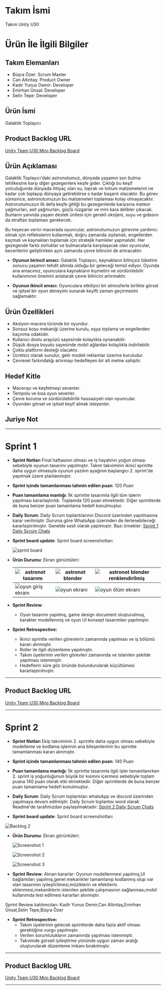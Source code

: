# **Takım İsmi**

Takım Unity U30

# Ürün İle İlgili Bilgiler

## Takım Elemanları
- Büşra Özer: Scrum Master 
- Can Altıntaş: Product Owner
- Kadir Yunus Demir: Developer
- Emirhan Ünsal: Developer
- Selin Tepe: Developer

## Ürün İsmi

Galaktik Toplayıcı

## Product Backlog URL

[Unity Team U30 Miro Backlog Board](https://miro.com/app/board/uXjVM9sms6M=/)

## Ürün Açıklaması

Galaktik Toplayıcı'daki astronotumuz, dünyada yaşamın son bulma tehlikesine karşı diğer gezegenlere keşfe gider. Çıktığı bu keşif yolculuğunda dünyada ihtiyaç olan su, toprak ve tohum malzemelerini ne kadar çok toplayıp dünyaya getirebilirse o kadar başarılı olacaktır. Bu görev süresince, astronotumuzun bu malzemeleri toplaması kolay olmayacaktır. Astronotumuzun ilk defa keşfe gittiği bu gezegenlerde karşısına meteor yağmurları, asit yağmurları, güçlü rüzgarlar ve mini kara delikler çıkacak. Bunların yanında yaşam destek ünitesi için gerekli oksijeni, suyu ve gıdasını da etraftan toplaması gerekecek.

Bu heyecan verici macerada oyuncular, astronotumuzun görevine yardımcı olmak için reflekslerini kullanmalı, doğru zamanda zıplamalı, engellerden kaçmalı ve kaynakları toplamak için stratejik hamleler yapmalıdır. Her gezegende farklı zorluklar ve bulmacalarla karşılaşacak olan oyuncular, becerilerini geliştirirken aynı zamanda çevre bilincini de artıracaktır.

- **Oyunun birincil amacı**: Galaktik Toplayıcı, kaynakların bilinçsiz tüketimi sonucu yaşamın tehdit altında olduğu bir geleceği temsil ediyor. Oyunda ana amacımız, oyunculara kaynakların kıymetini ve sürdürülebilir kullanımının önemini anlatarak çevre bilincini artırmaktır.

- **Oyunun ikincil amacı**: Oyunculara etkiliyici bir atmosferle birlikte görsel ve işitsel bir oyun deneyimi sunarak keyifli zaman geçirmesini sağlamaktır.

## Ürün Özellikleri

- Aksiyon-macera türünde bir oyundur.
- Sonsuz koşu mekaniği üzerine kurulu, eşya toplama ve engellerden kaçınma odaklıdır.
- Kullanıcı dostu arayüzü sayesinde kolaylıkla oynanabilir.
- Düşük dosya boyutu sayesinde mobil ağlardan kolaylıkla indirilebilir.
- Çoklu platform desteği olacaktır.
- Ücretsiz olarak sunulur, gelir modeli reklamlar üzerine kuruludur.
- Çevresel farkındalığı artırmayı hedefleyen bir alt metne sahiptir.

## Hedef Kitle

- Macerayı ve keşfetmeyi sevenler.
- Tempolu ve kısa oyun severler.
- Çevre koruma ve sürdürülebilirlik hassasiyeti olan oyuncular.
- Oyundan görsel ve işitsel keyif almak isteyenler.

## Juriye Not
---

# Sprint 1
- **Sprint Notları**
Final haftasının olması ve iş hayatının yoğun olması sebebiyle oyunun tasarımı yapılmıştır. Takım takviminin ikinci sprintte daha uygun olmasıyla oyunun yazılım ayağının başlangıcı 2. sprint'de yapılmak üzere planlanmıştır.

- **Sprint içinde tamamlanması tahmin edilen puan**: 120 Puan


- **Puan tamamlama mantığı**: İlk sprintte tasarımla ilgili tüm işlerin yapılması kararlaştırıldı. Toplamda 120 puan etmektedir. Diğer sprintlerde de buna benzer puan tamamlama hedefi konulmuştur.


- **Daily Scrum**: Daily Scrum toplantılarının Discord üzerinden yapılmasına karar verilmiştir. Duruma göre WhatsApp üzerinden de ilerlenebileceği kararlaştırılmıştır. Genelde sesli olarak yapılmıştır. Bazı örnekler: 
 [Sprint 1 Daily Scrum Chats](https://docs.google.com/document/d/1QnVF07FE2xcGWiqvcbb8hiIMB0tVE6Ld3ejL8FWiTNY/edit?usp=sharing)

- **Sprint board update**: Sprint board screenshotları: 

  ![sprint board](ProjectFiles/Sprint1/Sprint.png)


- **Ürün Durumu**: Ekran görüntüleri:

  |![astronot tasarımı](ProjectFiles/Sprint1/Astronot.png)|![astronot blender](ProjectFiles/Sprint1/AstronotBlender.png)|![astronot blender renklendirilmiş](ProjectFiles/Sprint1/AstronotModeli.png)|
  |------------------------|---------------------------------------|---------------------------------|
  |![oyun giriş ekranı](ProjectFiles/Sprint1/OyunGirisEkrani.png)|![oyun ekranı](ProjectFiles/Sprint1/OyunEkrani.png)|![oyun ölüm ekranı](ProjectFiles/Sprint1/OyunOlumEkrani.png)
  

- **Sprint Review**: 
  - Oyun tasarımı yapılmış, game design document oluşturulmuş, karakter modellenmiş ve oyun UI konsept tasarımları yapılmıştır. 

- **Sprint Retrospective:**
  - İkinci sprintte verilen görevlerin zamanında yapılması ve iş bölümü kararı alınmıştır.
  - Roller ile ilgili düzenleme yapılmıştır.
  - Takım üyelerinin verilen görevleri zamanında ve istenilen şekilde yapılması istenmiştir.
  - Hedeflerin süre göz önünde bulundurularak küçültümesi kararlaştırılmıştır.
---

## Product Backlog URL

[Unity Team U30 Miro Backlog Board](https://miro.com/app/board/uXjVM9sms6M=/)


---

# Sprint 2

- **Sprint Notları**
Ekip takviminin 2. sprintte daha uygun olması sebebiyle modelleme ve kodlama işlerinin ana bileşenlerinin bu sprintte tamamlanması kararı alınmıştır.

- **Sprint içinde tamamlanması tahmin edilen puan**: 140 Puan


- **Puan tamamlama mantığı**: İlk sprintte tasarımla ilgili işler tamamlanırken 2. sprint iş yoğunluğunun büyük bir kısmını içermesi sebebiyle toplam puana 140 puan olarak etki etmektedir. Diğer sprintlerde de buna benzer puan tamamlama hedefi konulmuştur.

- **Daily Scrum**: Daily Scrum toplantıları whatsApp ve discord üzerinden yapılmaya devam edilmiştir. Daily Scrum toplantısı word olarak Readme'de tarafımızdan paylaşılmaktadır: [Sprint 2 Daily Scrum Chats](https://docs.google.com/document/d/1QnVF07FE2xcGWiqvcbb8hiIMB0tVE6Ld3ejL8FWiTNY/edit)

- **Sprint board update**: Sprint board screenshotları:
  
![Backlog 2](https://github.com/U30Bootcamp/BootcampU30/blob/master/ProjectFiles/Sprint1/2_Sprint.PNG)


- **Ürün Durumu**: Ekran görüntüleri:
  
  ![Screenshot 1](https://github.com/U30Bootcamp/BootcampU30/blob/master/ProjectFiles/Sprint1/astro-game-1.gif)
  
  ![Screenshot 2](https://github.com/U30Bootcamp/BootcampU30/blob/master/ProjectFiles/Sprint1/astro-game-2.gif)
  
  ![Screenshot 3](https://github.com/U30Bootcamp/BootcampU30/blob/master/ProjectFiles/Sprint1/astro-game-3.gif)
  
- **Sprint Review**: 
Alınan kararlar: Oyunun modellenmesi yapılmış,UI bağlantıları yapılmış,genel mekanikler tamamlanıp kodlanmış olup var olan tasarımın iyileştirilmesi,müziklerin ve efektlerin eklenmesi,mekaniklerin istenilen şekilde çalışmasının sağlanması,mobil kullanımda test edilmesi kararları alınmıştır.

Sprint Review katılımcıları: Kadir Yunus Demir,Can Altıntaş,Emirhan Ünsal,Selin Tepe,Büşra Özer

- **Sprint Retrospective:**
  - Takım üyelerinin gelecek sprintlerde daha fazla aktif olması gerektiğine vurgu yapılmıştır.
  - Verilen sorumlulukların zamanında yapılması istenmiştir.
  - Takvimde görseli iyileştirme yönünde uygun zaman aralığı oluşturularak düzenleme imkanı bırakılmıştır.
    

---

## Product Backlog URL

[Unity Team U30 Miro Backlog Board](https://miro.com/app/board/uXjVM9sms6M=/)


---

